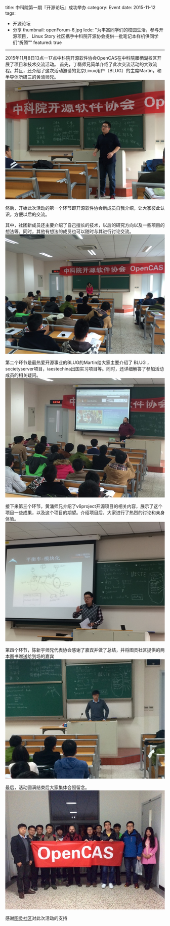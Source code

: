 title: 中科院第一期『开源论坛』成功举办
category: Event
date: 2015-11-12
tags:
- 开源论坛
- 分享
thumbnail: openForum-6.jpg
lede: "为丰富同学们的校园生活，参与开源项目， Linux Story 社区携手中科院开源协会提供一批笔记本样机供同学们“折腾”"
featured: true
---


2015年11月8日13点—17点中科院开源软件协会OpenCAS在中科院雁栖湖校区开展了项目和技术交流活动。
首先，丁磊师兄简单介绍了此次交流活动的大致流程。并且，还介绍了这次活动邀请的北京Linux用户（BLUG）的主席Martin，和半导体所研三的黄涌师兄。
![openForum-1](opensource-forum/openForum-1.jpg)

然后，开始此次活动的第一个环节即开源软件协会新成员自我介绍，让大家彼此认识，方便以后的交流。

其中，社团新成员还主要介绍了自己擅长的技术，以后的研究方向以及一些项目的想法等。同时，其他有想法的成员也可以随时与其进行讨论交流。
![openForum-2](opensource-forum/openForum-2.jpg)

第二个环节是最热爱开源事业的BLUG的Martin给大家主要介绍了 BLUG ，societyserver项目，iaestechina出国实习项目等。同时，还详细解答了参加活动成员的相关疑问。
![openForum-3](opensource-forum/openForum-3.jpg)

接下来第三个环节，黄涌师兄介绍了v6project开源项目的相关内容，展示了这个项目一些成果，以及这个项目的期望。介绍项目后，大家进行了热烈的讨论和亲身体验。
![openForum-4](opensource-forum/openForum-4.jpg)

第四个环节，陈新宇师兄代表协会感谢了嘉宾并做了总结，并将图灵社区提供的两本图书赠送给到场的嘉宾
![openForum-5](opensource-forum/openForum-5.jpg)

最后，活动圆满结束后大家集体合照留念。
![openForum-6](opensource-forum/openForum-6.jpg)



感谢[图灵社区](http://www.ituring.com.cn)对此次活动的支持
